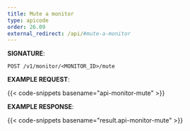 ```yaml
---
title: Mute a monitor
type: apicode
order: 26.09
external_redirect: /api/#mute-a-monitor
---
```


**SIGNATURE**:

`POST /v1/monitor/<MONITOR_ID>/mute`

**EXAMPLE REQUEST**:

{{< code-snippets basename="api-monitor-mute" >}}

**EXAMPLE RESPONSE**:

{{< code-snippets basename="result.api-monitor-mute" >}}
